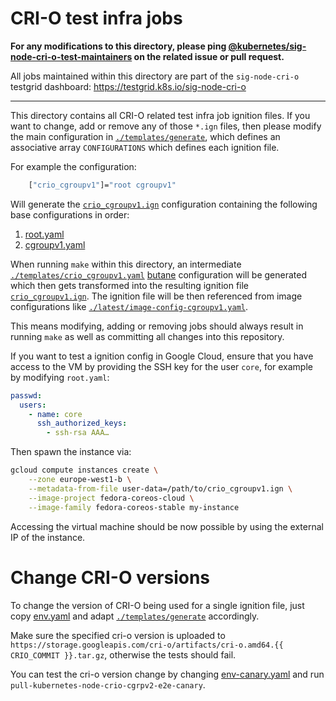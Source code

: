 # CRI-O test infra jobs

**For any modifications to this directory, please ping
[@kubernetes/sig-node-cri-o-test-maintainers](https://github.com/orgs/kubernetes/teams/sig-node-cri-o-test-maintainers)
on the related issue or pull request.**

All jobs maintained within this directory are part of the `sig-node-cri-o`
testgrid dashboard: https://testgrid.k8s.io/sig-node-cri-o

---

This directory contains all CRI-O related test infra job ignition files. If you
want to change, add or remove any of those `*.ign` files, then please modify the
main configuration in [`./templates/generate`](./templates/generate), which
defines an associative array `CONFIGURATIONS` which defines each ignition file.

For example the configuration:

```bash
    ["crio_cgroupv1"]="root cgroupv1"
```

Will generate the [`crio_cgroupv1.ign`](./crio_cgroupv1.ign) configuration
containing the following base configurations in order:

1. [root.yaml](./templates/base/root.yaml)
1. [cgroupv1.yaml](./templates/base/cgroupv1.yaml)

When running `make` within this directory, an intermediate
[`./templates/crio_cgroupv1.yaml`](./templates/crio_cgroupv1.yaml)
[butane](https://coreos.github.io/butane) configuration will be generated which
then gets transformed into the resulting ignition file
[`crio_cgroupv1.ign`](./crio_cgroupv1.ign).
The ignition file will be then referenced from image configurations like
[`./latest/image-config-cgroupv1.yaml`](./latest/image-config-cgroupv1.yaml).

This means modifying, adding or removing jobs should always result in running
`make` as well as committing all changes into this repository.

If you want to test a ignition config in Google Cloud, ensure that you have
access to the VM by providing the SSH key for the user `core`, for example by
modifying `root.yaml`:

```yaml
passwd:
  users:
    - name: core
      ssh_authorized_keys:
        - ssh-rsa AAA…
```

Then spawn the instance via:

```sh
gcloud compute instances create \
    --zone europe-west1-b \
    --metadata-from-file user-data=/path/to/crio_cgroupv1.ign \
    --image-project fedora-coreos-cloud \
    --image-family fedora-coreos-stable my-instance
```

Accessing the virtual machine should be now possible by using the external IP of
the instance.

# Change CRI-O versions

To change the version of CRI-O being used for a single ignition file, just copy
[env.yaml](./templates/base/env.yaml) and adapt
[`./templates/generate`](./templates/generate) accordingly.

Make sure the specified cri-o version is uploaded to
`https://storage.googleapis.com/cri-o/artifacts/cri-o.amd64.{{ CRIO_COMMIT }}.tar.gz`,
otherwise the tests should fail.

You can test the cri-o version change by changing [env-canary.yaml](./templates/base/env-canary.yaml)
and run `pull-kubernetes-node-crio-cgrpv2-e2e-canary`.
